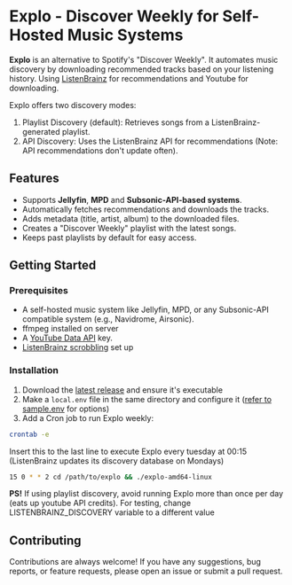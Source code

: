 # Explo - Discover Weekly for Self-Hosted Music Systems

**Explo** is an alternative to Spotify's "Discover Weekly". It automates music discovery by downloading recommended tracks based on your listening history. Using [ListenBrainz](https://listenbrainz.org/) for recommendations and Youtube for downloading.

Explo offers two discovery modes:

1. Playlist Discovery (default): Retrieves songs from a ListenBrainz-generated playlist.
2. API Discovery: Uses the ListenBrainz API for recommendations (Note: API recommendations don't update often).

## Features

- Supports **Jellyfin**, **MPD** and **Subsonic-API-based systems**.
- Automatically fetches recommendations and downloads the tracks.
- Adds metadata (title, artist, album) to the downloaded files.
- Creates a "Discover Weekly" playlist with the latest songs.
- Keeps past playlists by default for easy access.

## Getting Started

### Prerequisites

- A self-hosted music system like Jellyfin, MPD, or any Subsonic-API compatible system (e.g., Navidrome, Airsonic).
- ffmpeg installed on server
- A [YouTube Data API](https://developers.google.com/youtube/v3/getting-started) key.
- [ListenBrainz scrobbling](https://listenbrainz.org/add-data/) set up

### Installation

1. Download the [latest release](https://github.com/LumePart/Explo/releases/latest) and ensure it's executable
2. Make a ``local.env`` file in the same directory and configure it ([refer to sample.env](https://github.com/LumePart/Explo/blob/main/sample.env) for options)
3. Add a Cron job to run Explo weekly:
```bash
crontab -e
```
Insert this to the last line to execute Explo every tuesday at 00:15 (ListenBrainz updates its discovery database on Mondays)
```bash
15 0 * * 2 cd /path/to/explo && ./explo-amd64-linux
```
**PS!** If using playlist discovery, avoid running Explo more than once per day (eats up youtube API credits). For testing, change LISTENBRAINZ_DISCOVERY variable to a different value

## Contributing

Contributions are always welcome! If you have any suggestions, bug reports, or feature requests, please open an issue or submit a pull request.
